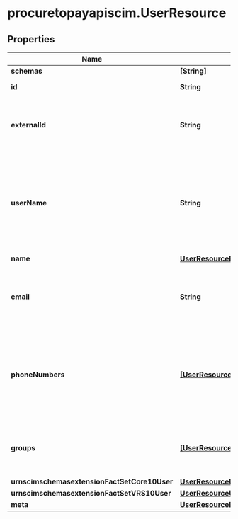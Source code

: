 # procuretopayapiscim.UserResource

## Properties

Name | Type | Description | Notes
------------ | ------------- | ------------- | -------------
**schemas** | **[String]** |  | [optional] 
**id** | **String** |  | [optional] [readonly] 
**externalId** | **String** | An arbitrary identifier for the resource defined by the client. This can assist the client locate the resource through the use of search filters. | [optional] 
**userName** | **String** | Unique identifier for the User, typically used by the user to directly authenticate to the service provider. Each User MUST include a non-empty userName value.  This identifier MUST be unique across the service provider&#39;s entire set of Users. | [readonly] 
**name** | [**UserResourceName**](UserResourceName.md) |  | 
**email** | **String** | Email addresses for the user.  The value SHOULD be canonicalized by the service provider, e.g., &#39;bjensen@example.com&#39; instead of &#39;bjensen@EXAMPLE.COM&#39;. | 
**phoneNumbers** | [**[UserResourcePhoneNumbers]**](UserResourcePhoneNumbers.md) | Phone numbers for the User.  The value SHOULD be canonicalized by the service provider according to the format specified in RFC 3966, e.g., &#39;tel:+1-201-555-0123&#39;. Canonical type values of &#39;main&#39;, &#39;work&#39;, &#39;mobile&#39;, and &#39;home&#39;. | [optional] [readonly] 
**groups** | [**[UserResourceGroups]**](UserResourceGroups.md) | A list of groups to which the user belongs, either through direct membership, through nested groups, or dynamically calculated. | [optional] [readonly] 
**urnscimschemasextensionFactSetCore10User** | [**UserResourceUrnScimSchemasExtensionFactSetCore10User**](UserResourceUrnScimSchemasExtensionFactSetCore10User.md) |  | [optional] 
**urnscimschemasextensionFactSetVRS10User** | [**UserResourceUrnScimSchemasExtensionFactSetVRS10User**](UserResourceUrnScimSchemasExtensionFactSetVRS10User.md) |  | [optional] 
**meta** | [**UserResourceMeta**](UserResourceMeta.md) |  | [optional] 


